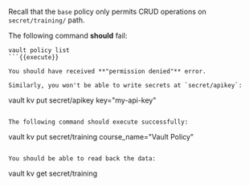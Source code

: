 Recall that the `base` policy only permits CRUD operations on `secret/training/` path.  

The following command **should** fail:

```
vault policy list
```{{execute}}

You should have received **"permission denied"** error. 

Similarly, you won't be able to write secrets at `secret/apikey`:

```
vault kv put secret/apikey key="my-api-key"
```{{execute}}

The following command should execute successfully:

```
vault kv put secret/training course_name="Vault Policy"
```{{execute}}

You should be able to read back the data:

```
vault kv get secret/training
```{{execute}}
